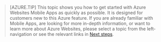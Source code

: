 
>[AZURE.TIP] This topic shows you how to get started with Azure Websites Mobile Apps as quickly as possible. It is designed for customers new to this Azure feature. If you are already familiar with Mobile Apps, are looking for more in-depth information, or want to learn more about Azure Websites, please select a topic from the left-navigation or see the relevant links in [Next steps](#next-steps).